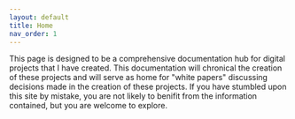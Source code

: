 ```yaml
---
layout: default
title: Home
nav_order: 1
---
```


This page is designed to be a comprehensive documentation hub for digital projects that I have created. This documentation will chronical the creation of these projects and will serve as  home for "white papers" discussing decisions made in the creation of these projects. If you have stumbled upon this site by mistake, you are not likely to benifit from the information contained, but you are welcome to explore.